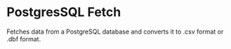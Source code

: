 # PostgresSQL Fetch
Fetches data from a PostgreSQL database and converts it to .csv format or .dbf format.